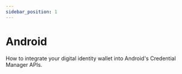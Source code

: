 ```yaml
---
sidebar_position: 1
---
```


# Android

How to integrate your digital identity wallet into Android's Credential Manager APIs.
